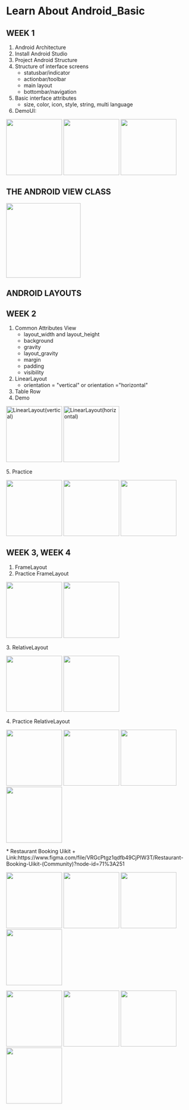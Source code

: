 # Learn About Android_Basic 
## WEEK 1
1. Android Architecture 
2. Install Android Studio 
3. Project Android Structure 
4. Structure of interface screens 
    + statusbar/indicator 
    + actionbar/toolbar 
    + main layout 
    + bottombar/navigation 
5. Basic interface attributes
    + size, color, icon, style, string, multi language
6. DemoUI: 
<p> 
<img src="https://user-images.githubusercontent.com/106971476/192126186-6b309841-3afe-49d6-a8ba-e6fea5bec62f.png"width="150" /> 
<img src="https://user-images.githubusercontent.com/106971476/192126198-658eadf6-0e37-48e8-b10b-cc34256fc670.png"width="150" /> 
<img src="https://user-images.githubusercontent.com/106971476/192126208-3c8fe1d5-439b-4e3d-af16-80abf7ecb134.png"width="150" /> 
</p>

## THE ANDROID VIEW CLASS
<p>
<img src="https://user-images.githubusercontent.com/106971476/193454576-6aedd49a-a476-4cc7-bc5b-30d2821f2a77.png"width="200" />
</p>

## ANDROID LAYOUTS
## WEEK 2
1. Common Attributes View
    + layout_width and layout_height
    + background
    + gravity
    + layout_gravity
    + margin
    + padding
    + visibility
2. LinearLayout
    + orientation = "vertical" or orientation ="horizontal"
3. Table Row
4. Demo
<p>
<img src="https://user-images.githubusercontent.com/106971476/193455572-a21c60e9-f162-4698-8236-816fb0c25fab.PNG"width="150"alt ="LinearLayout(vertical)" />
<img src="https://user-images.githubusercontent.com/106971476/193455597-f9fe0c83-931f-4fa5-ab83-72eb6566e42a.PNG"width="150"alt ="LinearLayout(horizontal)" />
</p>
5. Practice
<p> 
<img src="https://user-images.githubusercontent.com/106971476/193455656-a93a5cdf-0d80-40b2-ab71-35c7779717f9.PNG"width="150" /> 
<img src="https://user-images.githubusercontent.com/106971476/193455667-610c44c0-5737-445e-a258-fa9efac754cb.PNG"width="150" /> 
<img src="https://user-images.githubusercontent.com/106971476/193455678-338ab38a-6448-42fd-b9ce-13cae3f3e98b.PNG"width="150" /> 
</p>  

## WEEK 3, WEEK 4
1. FrameLayout
2. Practice FrameLayout
<p>
<img src="https://user-images.githubusercontent.com/106971476/194761588-8ee50b72-b68a-44e8-9959-920c0ac9bca1.png"width="150" /> 
<img src="https://user-images.githubusercontent.com/106971476/195637191-bdb60bbd-8338-4f6d-bfb9-dd920b81535a.png"width="150" /> 
</p>
3. RelativeLayout
<p> 
<img src="https://user-images.githubusercontent.com/106971476/194761341-99f72d8c-71e2-4a46-aa9d-409ac73b320e.PNG"width="150" /> 
<img src="https://user-images.githubusercontent.com/106971476/194761354-02c86851-7080-4e04-a0ce-69967c7359dc.PNG"width="150" /> 
</p>
4. Practice RelativeLayout
<p> 
<img src="https://user-images.githubusercontent.com/106971476/194767310-99fc1a38-ae22-459c-a129-80576d1dd879.PNG"width="150" /> 
<img src="https://user-images.githubusercontent.com/106971476/194767326-f098cc05-77f4-4328-9988-515dc59059c1.PNG"width="150" /> 
<img src="https://user-images.githubusercontent.com/106971476/194767994-f88c6c8c-fac2-46a4-8b88-b4f8663b04ef.PNG"width="150" /> 
<img src="https://user-images.githubusercontent.com/106971476/194768808-50f251b0-c2af-4cd7-a32f-354229a327d3.png"width="150" /> 
</p>
* Restaurant Booking Uikit
   + Link:https://www.figma.com/file/VRGcPtgz1qdfb49CjPlW3T/Restaurant-Booking-Uikit-(Community)?node-id=71%3A251
    
<p> 
<img src="https://user-images.githubusercontent.com/106971476/195638603-f6501a82-d1d7-4ada-922d-5edb596da4d2.png"width="150" /> 
<img src="https://user-images.githubusercontent.com/106971476/195638774-61585643-0d1a-4a89-861b-23bd0adf857a.png"width="150" /> 
<img src="https://user-images.githubusercontent.com/106971476/195638861-07202ce0-7618-4720-931c-0188bfc723d1.png"width="150" /> 
<img src="https://user-images.githubusercontent.com/106971476/195639031-12400836-5e68-4e74-a053-b1c1b96e5db3.png"width="150" />
</p>
<p> 
<img src="https://user-images.githubusercontent.com/106971476/195639099-c398b19d-b7ad-4116-99eb-5ab0e1009a36.png"width="150" /> 
<img src="https://user-images.githubusercontent.com/106971476/195639134-acbb45b1-67df-4746-9d50-59ddba8ec5d7.png"width="150" /> 
<img src="https://user-images.githubusercontent.com/106971476/195639222-6900958d-5275-4a92-bbd6-1501d23c08c7.png"width="150" /> 
<img src="https://user-images.githubusercontent.com/106971476/195639250-337b98af-f8a2-4b41-84e0-ca2473657c0a.png"width="150" /> 
</p>

